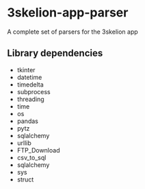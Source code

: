 # 3skelion-app-parser
A complete set of parsers for the 3skelion app

## Library dependencies
* tkinter 
* datetime
* timedelta
* subprocess
* threading
* time
* os
* pandas
* pytz
* sqlalchemy
* urllib
* FTP_Download
* csv_to_sql
* sqlalchemy 
* sys
* struct